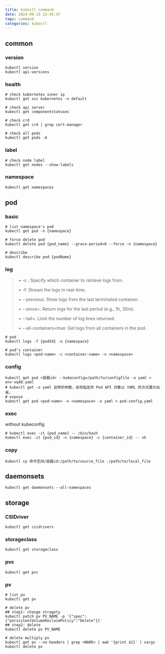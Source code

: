 ```yaml
---
title: kubectl command
date: 2024-09-15 15:45:47
tags: command
categories: kubectl
---
```


## common

### version

```shell
kubectl version
kubectl api-versions
```

### health

```shell
# check kubernetes inner ip 
kubectl get svc kubernetes -n default

# check api server
kubectl get componentstatuses

# check crd
kubectl get crd | grep cert-manager

# check all pods
kubectl get pods -A
```

### label

```shell
# check node label
kubectl get nodes --show-labels
```

### namespace

```bash
kubectl get namespaces
```

## pod

### basic

```shell
# list namespace's pod
kubectl get pod -n {namespace}

# force delete pod
kubectl delete pod {pod_name} --grace-period=0 --force -n {namespace}

# describe
kubectl describe pod {podName}
```

### log

> ​	•	-c <container-name>: Specify which container to retrieve logs from.
>
> ​	•	-f: Stream the logs in real-time.
>
> ​	•	--previous: Show logs from the last terminated container.
>
> ​	•	--since=<duration>: Return logs for the last period (e.g., 1h, 30m).
>
> ​	•	--tail=<lines>: Limit the number of log lines returned.
>
> ​	•	--all-containers=true: Get logs from all containers in the pod.

```shell
# pod
kubectl logs -f {podId} -n {namespace}

# pod's container
kubectl logs <pod-name> -c <container-name> -n <namespace>
```

### config

```shell
kubectl get pod <容器id> --kubeconfig=/path/to/configfile -o yaml > env-vq48.yaml
# kubectl get -o yaml 这样的参数，会将指定的 Pod API 对象以 YAML 的方式展示出来。
# expose
kubectl get pod <pod-name> -n <namespace> -o yaml > pod-config.yaml
```

### exec

without kubeconfig

```shell
# kubectl exec -it {pod_name} -- /bin/bash
kubectl exec -it {pod_id} -n {namespace} -c {container_id} -- sh
```

### copy

```shell
kubectl cp 命令空间/容器id:/path/to/source_file ./path/to/local_file
```

## daemonsets

```shell
kubectl get daemonsets --all-namespaces
```

## storage

### CSIDriver

```shell
kubectl get csidrivers
```

### storageclass

```shell
kubectl get storageclass
```

### pvc

```shell
kubectl get pvc
```

### pv

```shell
# list pv
kubectl get pv

# delete pv
## step1: change stragety
kubectl patch pv PV_NAME -p '{"spec":{"persistentVolumeReclaimPolicy":"Delete"}}'
## step2: delete
kubectl delete pv PV_NAME

# delete multiply pv
kubectl get pv --no-headers | grep <NAME> | awk '{print $1}' | xargs kubectl delete pv
```

